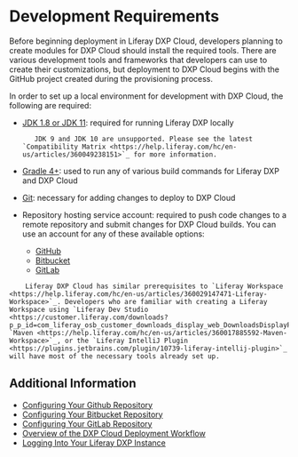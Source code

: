 # Development Requirements

Before beginning deployment in Liferay DXP Cloud, developers planning to create modules for DXP Cloud should install the required tools. There are various development tools and frameworks that developers can use to create their customizations, but deployment to DXP Cloud begins with the GitHub project created during the provisioning process.

In order to set up a local environment for development with DXP Cloud, the following are required:

-   [JDK 1.8 or JDK 11](http://www.oracle.com/technetwork/java/javase/downloads/index.html): required for running Liferay DXP locally

    ```important::
       JDK 9 and JDK 10 are unsupported. Please see the latest `Compatibility Matrix <https://help.liferay.com/hc/en-us/articles/360049238151>`_ for more information.
    ```

-   [Gradle 4+](http://www.gradle.org/downloads): used to run any of various build commands for Liferay DXP and DXP Cloud

-   [Git](https://git-scm.com/): necessary for adding changes to deploy to DXP Cloud

-   Repository hosting service account: required to push code changes to a remote repository and submit changes for DXP Cloud builds. You can use an account for any of these available options:

    -   [GitHub](https://github.com/)
    -   [Bitbucket](https://bitbucket.org/)
    -   [GitLab](https://gitlab.com/)

```note::
    Liferay DXP Cloud has similar prerequisites to `Liferay Workspace <https://help.liferay.com/hc/en-us/articles/360029147471-Liferay-Workspace>`_. Developers who are familiar with creating a Liferay Workspace using `Liferay Dev Studio <https://customer.liferay.com/downloads?p_p_id=com_liferay_osb_customer_downloads_display_web_DownloadsDisplayPortlet&_com_liferay_osb_customer_downloads_display_web_DownloadsDisplayPortlet_productAssetCategoryId=118191007&_com_liferay_osb_customer_downloads_display_web_DownloadsDisplayPortlet_fileTypeAssetCategoryId=118191038>`_, `Maven <https://help.liferay.com/hc/en-us/articles/360017885592-Maven-Workspace>`_, or the `Liferay IntelliJ Plugin <https://plugins.jetbrains.com/plugin/10739-liferay-intellij-plugin>`_ will have most of the necessary tools already set up.
```

## Additional Information

-   [Configuring Your Github Repository](../getting-started/configuring-your-github-repository.md)
-   [Configuring Your Bitbucket Repository](./configuring-your-bitbucket-repository.md)
-   [Configuring Your GitLab Repository](./configuring-your-gitlab-repository.md)
-   [Overview of the DXP Cloud Deployment Workflow](../build-and-deploy/overview-of-the-dxp-cloud-deployment-workflow.md)
-   [Logging Into Your Liferay DXP Instance](../getting-started/logging-into-your-dxp-cloud-services.md)
